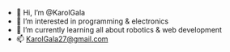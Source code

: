 - 👋 Hi, I’m @KarolGala
- 👀 I’m interested in programming & electronics 
- 🌱 I’m currently learning all about robotics & web development
- 📫 KarolGala27@gmail.com

<!---
KarolGala/KarolGala is a ✨ special ✨ repository because its `README.md` (this file) appears on your GitHub profile.
You can click the Preview link to take a look at your changes.
--->
